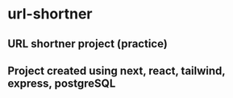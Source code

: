# url-shortner
<h2>URL shortner project (practice)<h2>
<p>Project created using next, react, tailwind, express, postgreSQL</p>
